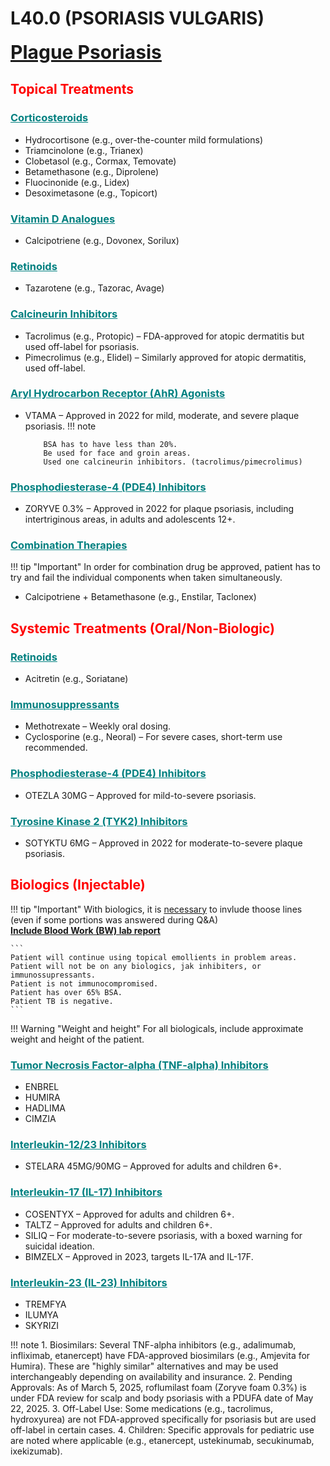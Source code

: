 # L40.0 (PSORIASIS VULGARIS)
<b style="font-size:30px"><u>Plague Psoriasis</u></b>

## <b  style="color:red">Topical Treatments</b>

### <u  style="color:teal">Corticosteroids</u>
- Hydrocortisone (e.g., over-the-counter mild formulations)
- Triamcinolone (e.g., Trianex)
- Clobetasol (e.g., Cormax, Temovate)
- Betamethasone (e.g., Diprolene)
- Fluocinonide (e.g., Lidex)
- Desoximetasone (e.g., Topicort)

### <u  style="color:teal">Vitamin D Analogues</u>
- Calcipotriene (e.g., Dovonex, Sorilux)

### <u  style="color:teal">Retinoids</u>
- Tazarotene (e.g., Tazorac, Avage)

### <u  style="color:teal">Calcineurin Inhibitors</u>
- Tacrolimus (e.g., Protopic) – FDA-approved for atopic dermatitis but used off-label for psoriasis.
- Pimecrolimus (e.g., Elidel) – Similarly approved for atopic dermatitis, used off-label.

### <u  style="color:teal">Aryl Hydrocarbon Receptor (AhR) Agonists</u>
- VTAMA – Approved in 2022 for mild, moderate, and severe plaque psoriasis.
!!! note
    ```
        BSA has to have less than 20%.
        Be used for face and groin areas.
        Used one calcineurin inhibitors. (tacrolimus/pimecrolimus)
    ```
### <u  style="color:teal">Phosphodiesterase-4 (PDE4) Inhibitors</u>
- ZORYVE 0.3% – Approved in 2022 for plaque psoriasis, including intertriginous areas, in adults and adolescents 12+.

### <u  style="color:teal">Combination Therapies</u>
!!! tip "Important"
        In order for combination drug be approved, patient has to try and fail the individual components when taken simultaneously.
- Calcipotriene + Betamethasone (e.g., Enstilar, Taclonex)

## <b  style="color:red">Systemic Treatments (Oral/Non-Biologic)</b>

### <u  style="color:teal">Retinoids</u>
- Acitretin (e.g., Soriatane)

### <u  style="color:teal">Immunosuppressants</u>
- Methotrexate – Weekly oral dosing.
- Cyclosporine (e.g., Neoral) – For severe cases, short-term use recommended.

### <u  style="color:teal">Phosphodiesterase-4 (PDE4) Inhibitors</u>
- OTEZLA 30MG – Approved for mild-to-severe psoriasis.

### <u  style="color:teal">Tyrosine Kinase 2 (TYK2) Inhibitors</u>
- SOTYKTU 6MG – Approved in 2022 for moderate-to-severe plaque psoriasis.

## <b  style="color:red">Biologics (Injectable)</b>
!!! tip "Important"
    With biologics, it is <u>necessary</u> to invlude thoose lines (even if some portions was answered during Q&A)
    <br/><b><u>Include Blood Work (BW) lab report</u></b>
    
    ```
    Patient will continue using topical emollients in problem areas. 
    Patient will not be on any biologics, jak inhibiters, or immunossupressants. 
    Patient is not immunocompromised.
    Patient has over 65% BSA.
    Patient TB is negative.
    ```
!!! Warning "Weight and height"
    For all biologicals, include approximate weight and height of the patient.

### <u  style="color:teal">Tumor Necrosis Factor-alpha (TNF-alpha) Inhibitors</u>
- ENBREL
- HUMIRA
- HADLIMA
- CIMZIA

### <u  style="color:teal">Interleukin-12/23 Inhibitors</u>
- STELARA 45MG/90MG – Approved for adults and children 6+.

### <u  style="color:teal">Interleukin-17 (IL-17) Inhibitors</u>
- COSENTYX – Approved for adults and children 6+.
- TALTZ – Approved for adults and children 6+.
- SILIQ – For moderate-to-severe psoriasis, with a boxed warning for suicidal ideation.
- BIMZELX – Approved in 2023, targets IL-17A and IL-17F.

### <u  style="color:teal">Interleukin-23 (IL-23) Inhibitors</u>
- TREMFYA
- ILUMYA
- SKYRIZI

!!! note 
    1. Biosimilars: Several TNF-alpha inhibitors (e.g., adalimumab, infliximab, etanercept) have FDA-approved biosimilars (e.g., Amjevita for Humira). These are "highly similar" alternatives and may be used interchangeably depending on availability and insurance.
    2. Pending Approvals: As of March 5, 2025, roflumilast foam (Zoryve foam 0.3%) is under FDA review for scalp and body psoriasis with a PDUFA date of May 22, 2025.
    3. Off-Label Use: Some medications (e.g., tacrolimus, hydroxyurea) are not FDA-approved specifically for psoriasis but are used off-label in certain cases.
    4. Children: Specific approvals for pediatric use are noted where applicable (e.g., etanercept, ustekinumab, secukinumab, ixekizumab).
